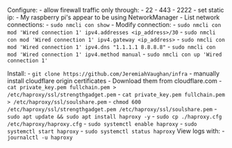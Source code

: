 Configure:
    - allow firewall traffic only through:
        - 22
        - 443
        - 2222
    - set static ip:
       - My raspberry pi's appear to be using NetworkManager
       - List network connections: 
            - `sudo nmcli con show`
       - Modify connection:
            - `sudo nmcli con mod 'Wired connection 1' ipv4.addresses <ip_address>/30`
            - `sudo nmcli con mod 'Wired connection 1' ipv4.gateway <ip_address>`
            - `sudo nmcli con mod 'Wired connection 1' ipv4.dns "1.1.1.1 8.8.8.8"`
            - `sudo nmcli con mod 'Wired connection 1' ipv4.method manual`
            - `sudo nmcli con up 'Wired connection 1'`

        
Install:
    - `git clone https://github.com/JeremiahVaughan/infra`
    - manually install cloudflare origin certificates
        - Download them from cloudflare.com
        - `cat private_key.pem fullchain.pem > /etc/haproxy/ssl/strengthgadget.pem`
        - `cat private_key.pem fullchain.pem > /etc/haproxy/ssl/soulshare.pem`
        - `chmod 600 /etc/haproxy/ssl/strengthgadget.pem /etc/haproxy/ssl/soulshare.pem`
    - `sudo apt update && sudo apt install haproxy -y`
    - `sudo cp ./haproxy.cfg /etc/haproxy/haproxy.cfg`
    - `sudo systemctl enable haproxy`
    - `sudo systemctl start haproxy`
    - `sudo systemctl status haproxy`
View logs with:
    - `journalctl -u haproxy`
